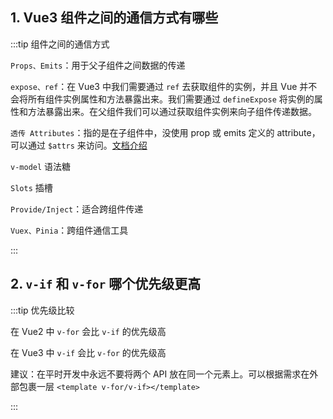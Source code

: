 ## 1. Vue3 组件之间的通信方式有哪些

:::tip 组件之间的通信方式

`Props、Emits`：用于父子组件之间数据的传递

`expose、ref`：在 Vue3 中我们需要通过 `ref` 去获取组件的实例，并且 Vue 并不会将所有组件实例属性和方法暴露出来。我们需要通过 `defineExpose` 将实例的属性和方法暴露出来。在父组件我们可以通过获取组件实例来向子组件传递数据。

`透传 Attributes`：指的是在子组件中，没使用 prop 或 emits 定义的 attribute，可以通过 `$attrs` 来访问。[文档介绍](https://cn.vuejs.org/guide/components/attrs.html)

`v-model` 语法糖

`Slots` 插槽

`Provide/Inject`：适合跨组件传递

`Vuex、Pinia`：跨组件通信工具

:::

## 2. `v-if` 和 `v-for` 哪个优先级更高

:::tip 优先级比较

在 Vue2 中 `v-for` 会比 `v-if` 的优先级高

在 Vue3 中 `v-if` 会比 `v-for` 的优先级高

建议：在平时开发中永远不要将两个 API 放在同一个元素上。可以根据需求在外部包裹一层 `<template v-for/v-if></template>`

:::
